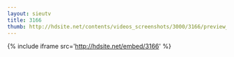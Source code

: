 ```yaml
---
layout: sieutv
title: 3166
thumb: http://hdsite.net/contents/videos_screenshots/3000/3166/preview_360p.mp4.jpg
---
```

{% include iframe src='http://hdsite.net/embed/3166' %}
 
